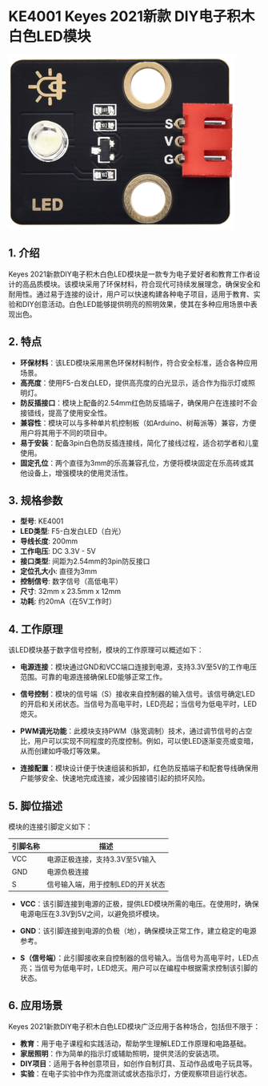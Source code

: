 
# KE4001 Keyes 2021新款 DIY电子积木 白色LED模块
![](media/e88a10ff697c85cf2c87aa2cff68ef5c.png)
## 1. 介绍

Keyes 2021新款DIY电子积木白色LED模块是一款专为电子爱好者和教育工作者设计的高品质模块。该模块采用了环保材料，符合现代可持续发展理念，确保安全和耐用性。通过易于连接的设计，用户可以快速构建各种电子项目，适用于教育、实验和DIY创意活动。白色LED能够提供明亮的照明效果，使其在多种应用场景中表现出色。

## 2. 特点

- **环保材料**：该LED模块采用黑色环保材料制作，符合安全标准，适合各种应用场景。
- **高亮度**：使用F5-白发白LED，提供高亮度的白光显示，适合作为指示灯或照明灯。
- **防反插接口**：模块上配备的2.54mm红色防反插端子，确保用户在连接时不会接错线，提高了使用安全性。
- **兼容性**：模块可以与多种单片机控制板（如Arduino、树莓派等）兼容，方便用户将其用于不同的项目中。
- **易于安装**：配备3pin白色防反插连接线，简化了接线过程，适合初学者和儿童使用。
- **固定孔位**：两个直径为3mm的乐高兼容孔位，方便将模块固定在乐高砖或其他设备上，增强模块的使用灵活性。

## 3. 规格参数

- **型号**: KE4001
- **LED类型**: F5-白发白LED（白光）
- **导线长度**: 200mm
- **工作电压**: DC 3.3V - 5V
- **接口类型**: 间距为2.54mm的3pin防反接口
- **定位孔大小**: 直径为3mm
- **控制信号**: 数字信号（高低电平）
- **尺寸**: 32mm x 23.5mm x 12mm
- **功耗**: 约20mA（在5V工作时）

## 4. 工作原理

该LED模块基于数字信号控制，模块的工作原理可以概述如下：

- **电源连接**：模块通过GND和VCC端口连接到电源，支持3.3V至5V的工作电压范围。可靠的电源连接确保LED能够正常工作。

- **信号控制**：模块的信号端（S）接收来自控制器的输入信号。该信号确定LED的开启和关闭状态。当信号为高电平时，LED亮起；当信号为低电平时，LED熄灭。

- **PWM调光功能**：此模块支持PWM（脉宽调制）技术，通过调节信号的占空比，用户可以实现不同程度的亮度控制。例如，可以使LED逐渐变亮或变暗，从而创建如呼吸灯等效果。

- **连接配置**：模块设计便于快速组装和拆卸，红色防反插端子和配套导线确保用户能够安全、快速地完成连接，减少因接错引起的损坏风险。

## 5. 脚位描述

模块的连接引脚定义如下：

| 引脚名称 | 描述                            |
|----------|---------------------------------|
| VCC      | 电源正极连接，支持3.3V至5V输入 |
| GND      | 电源负极连接                    |
| S        | 信号输入端，用于控制LED的开关状态 |

- **VCC**：该引脚连接到电源的正极，提供LED模块所需的电压。在使用时，确保电源电压在3.3V到5V之间，以避免损坏模块。
  
- **GND**：该引脚连接到电源的负极（地），确保模块正常工作，建立稳定的电源参考。

- **S（信号端）**：此引脚接收来自控制器的信号输入。当信号为高电平时，LED点亮；当信号为低电平时，LED熄灭。用户可以在编程中根据需求控制该引脚的状态。

## 6. 应用场景

Keyes 2021新款DIY电子积木白色LED模块广泛应用于各种场合，包括但不限于：

- **教育**：用于电子课程和实践活动，帮助学生理解LED工作原理和电路基础。
- **家居照明**：作为简单的指示灯或辅助照明，提供灵活的安装选项。
- **DIY项目**：适用于各种创意项目，如创作自制灯具、互动作品或电子玩具等。
- **实验**：在电子实验中作为亮度测试或状态指示灯，方便观察项目运行状态。


